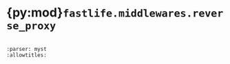 # {py:mod}`fastlife.middlewares.reverse_proxy`

```{py:module} fastlife.middlewares.reverse_proxy
```

```{autodoc2-docstring} fastlife.middlewares.reverse_proxy
:parser: myst
:allowtitles:
```
